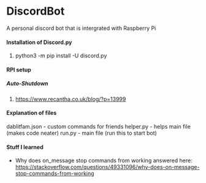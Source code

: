 # DiscordBot
A personal discord bot that is intergrated with Raspberry Pi

#### Installation of Discord.py
1. python3 -m pip install -U discord.py

#### RPI setup
##### Auto-Shutdown
1. https://www.recantha.co.uk/blog/?p=13999


#### Explanation of files
dablitfam.json - custom commands for friends
helper.py - helps main file (makes code neater)
run.py - main file (run this to start bot)

#### Stuff I learned
- Why does on_message stop commands from working answered here: https://stackoverflow.com/questions/49331096/why-does-on-message-stop-commands-from-working
